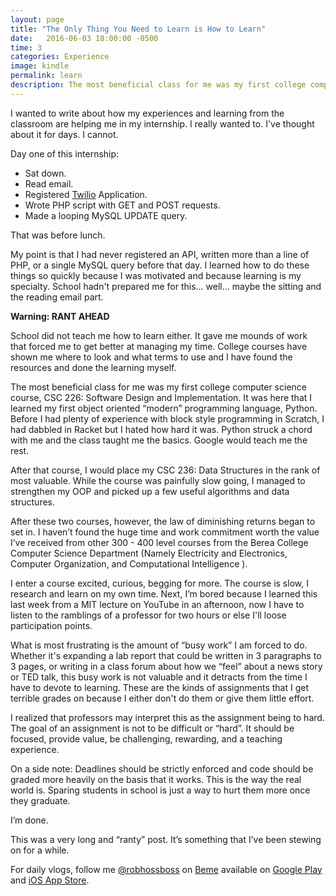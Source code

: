 ```yaml
---
layout: page
title: "The Only Thing You Need to Learn is How to Learn"
date:   2016-06-03 18:00:00 -0500
time: 3
categories: Experience
image: kindle
permalink: learn
description: The most beneficial class for me was my first college computer science course, CSC 226: Software Design and Implementation. It was here that I learned my first object oriented “modern” programming language, Python. Before I had plenty of experience with block style programming in Scratch, I had dabbled in Racket but I hated how hard it was. Python struck a chord with me and the class taught me the basics. Google would teach me the rest.
---
```

I wanted to write about how my experiences and learning from the classroom are helping me in my internship. I really wanted to. I've thought about it for days. I cannot.

Day one of this internship:

* Sat down.
* Read email.
* Registered [Twilio](https://www.twilio.com/) Application.
* Wrote PHP script with GET and POST requests.
* Made a looping MySQL UPDATE query.

That was before lunch.

My point is that I had never registered an API, written more than a line of PHP, or a single MySQL query before that day. I learned how to do these things so quickly because I was motivated and because learning is my specialty. School hadn't prepared me for this... well... maybe the sitting and the reading email part.

**Warning: RANT AHEAD**

School did not teach me how to learn either. It gave me mounds of work that forced me to get better at managing my time. College courses have shown me where to look and what terms to use and I have found the resources and done the learning myself.

The most beneficial class for me was my first college computer science course, CSC 226: Software Design and Implementation. It was here that I learned my first object oriented “modern” programming language, Python. Before I had plenty of experience with block style programming in Scratch, I had dabbled in Racket but I hated how hard it was. Python struck a chord with me and the class taught me the basics. Google would teach me the rest.

After that course, I would place my CSC 236: Data Structures in the rank of most valuable. While the course was painfully slow going, I managed to strengthen my OOP and picked up a few useful algorithms and data structures.

After these two courses, however, the law of diminishing returns began to set in. I haven’t found the huge time and work commitment worth the value I’ve received from other 300 - 400 level courses from the Berea College Computer Science Department (Namely Electricity and Electronics, Computer Organization, and Computational Intelligence ).

I enter a course excited, curious, begging for more. The course is slow, I research and learn on my own time. Next, I’m bored because I learned this last week from a MIT lecture on YouTube in an afternoon, now I have to listen to the ramblings of a professor for two hours or else I'll loose participation points.

What is most frustrating is the amount of “busy work” I am forced to do. Whether it's expanding a lab report that could be written in 3 paragraphs to 3 pages, or writing in a class forum about how we “feel” about a news story or TED talk, this busy work is not valuable and it detracts from the time I have to devote to learning. These are the kinds of assignments that I get terrible grades on because I either don't do them or give them little effort.

I realized that professors may interpret this as the assignment being to hard. The goal of an assignment is not to be difficult or “hard”. It should be focused, provide value, be challenging, rewarding, and a teaching experience.

On a side note: Deadlines should be strictly enforced and code should be graded more heavily on the basis that it works. This is the way the real world is. Sparing students in school is just a way to hurt them more once they graduate.

I’m done.

This was a very long and “ranty” post. It’s something that I’ve been stewing on for a while.


For daily vlogs, follow me [@robhossboss](https://beme.com/robhossboss) on [Beme](https://beme.com) available on [Google Play](https://play.google.com/store/apps/details?id=com.beme.android) and [iOS App Store](https://geo.itunes.apple.com/us/app/beme-share-video.-honestly./id1005178547?mt=8).
